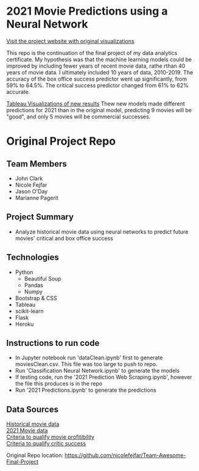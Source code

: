 #  2021 Movie Predictions using a Neural Network
[Visit the project website with original visualizations](https://teamawesome-movies.herokuapp.com/)

This repo is the continuation of the final project of my data analytics certificate. My hypothesis was that the machine learning models could be improved by including fewer years of recent movie data, rathe rthan 40 years of movie data. I ultimately included 10 years of data, 2010-2019. The accuracy of the box office success predictor went up significantly, from 59% to 64.5%. The critical success predictor changed from 61% to 62% accurate.

[Tableau Visualizations of new results](https://public.tableau.com/profile/marianne3066#!/vizhome/ImprovedMoviePredictionNeuralNetwork/MoviePredictionNeuralNetwork)
Thew new models made different predictions for 2021 than in the original model, predicting 9 movies will be "good", and only 5 movies will be commercial successes.


# Original Project Repo
## Team Members
* John Clark
* Nicole Fejfar
* Jason O'Day
* Marianne Pagerit
	
## Project Summary
* Analyze historical movie data using neural networks to predict future movies' critical and box office success 
	
## Technologies
* Python
	* Beautiful Soup
	* Pandas
	*  Numpy
* Bootstrap & CSS
* Tableau
* scikit-learn
* Flask
*  Heroku
	
## Instructions to run code
*  In Jupyter notebook run 'dataClean.ipynb' first to generate moviesClean.csv. This file was too large to push to repo.
* Run 'Classification Neural Network.ipynb' to generate the models
* If testing code, run the '2021 Prediction Web Scraping.ipynb', however the file this produces is in the repo
* Run '2021 Predictions.ipynb' to generate the predictions
	
## Data Sources
[Historical movie data](https://www.kaggle.com/stefanoleone992/imdb-extensive-dataset?select=IMDB-Movie-Data.csv)<br>
[2021 Movie data](https://www.imdb.com/list/ls070080072/)<br>
[Criteria to qualify movie profitibility](https://io9.gizmodo.com/how-much-money-does-a-movie-need-to-make-to-be-profitab-5747305)<br>
[Criteria to qualify critic success](https://www.metacritic.com/about-metascores#:~:text=Metacritic%20designates%20a%20movie%20as,section%20of%20the%20best%20cri)

Original Repo location:
https://github.com/nicolefejfar/Team-Awesome-Final-Project
